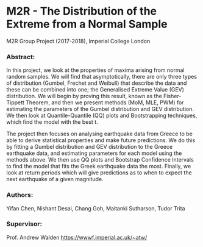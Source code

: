 # M2R - The Distribution of the Extreme from a Normal Sample

M2R Group Project (2017-2018), Imperial College London

### Abstract:

In this project, we look at the properties of maxima arising from normal random samples. We
will find that asymptotically, there are only three types of distribution (Gumbel, Frechet and
Weibull) that describe the data and these can be combined into one; the Generalised Extreme
Value (GEV) distribution. We will begin by proving this result, known as the Fisher-Tippett
Theorem, and then we present methods (MoM, MLE, PWM) for estimating the parameters of the
Gumbel distribution and GEV distribution. We then look at Quantile-Quantile (QQ) plots and
Bootstrapping techniques, which find the model with the best t.

The project then focuses on analysing earthquake data from Greece to be able to derive statistical
properties and make future predictions. We do this by fitting a Gumbel distribution and GEV
distribution to the Greece earthquake data, and estimating parameters for each model using the
methods above. We then use QQ plots and Bootstrap Confidence Intervals to find the model
that fits the Greek earthquake data the most. Finally, we look at return periods which will give
predictions as to when to expect the next earthquake of a given magnitude.


### Authors:

Yifan Chen, Nishant Desai, Chang Goh, Maitanki Sutharson, Tudor Trita

### Supervisor:

Prof. Andrew Walden <https://wwwf.imperial.ac.uk/~atw/>
